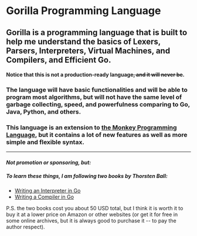 # Gorilla Programming Language

## Gorilla is a programming language that is built to help me understand the basics of Lexers, Parsers, Interpreters, Virtual Machines, and Compilers, and Efficient Go.

#### Notice that this is not a production-ready language~~, and it will never be~~.

### The language will have basic functionalities and will be able to program most algorithms, but will not have the same level of garbage collecting, speed, and powerfulness comparing to Go, Java, Python, and others.

### This language is an extension to [the Monkey Programming Language](https://monkeylang.org/), but it contains a lot of new features as well as more simple and flexible syntax.

---

#### _Not promotion or sponsoring, but:_

##### To learn these things, I am following two books by Thorsten Ball:

- [Writing an Interpreter in Go](https://interpreterbook.com/)
- [Writing a Compiler in Go](https://compilerbook.com/)

P.S. the two books cost you about 50 USD total, but I think it is worth it to buy it at a lower price on
Amazon or other websites (or get it for free in some online archives, but it is always good to purchase it -- to pay the author respect).
